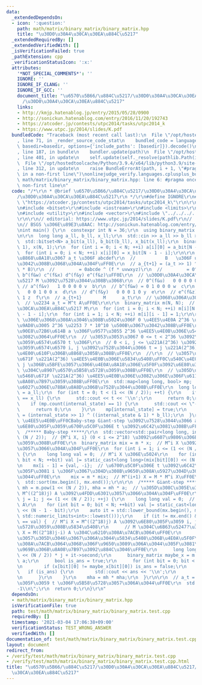 ```yaml
---
data:
  _extendedDependsOn:
  - icon: ':question:'
    path: math/matrix/binary_matrix/binary_matrix.hpp
    title: "\u30D0\u30A4\u30CA\u30EA\u884C\u5217"
  _extendedRequiredBy: []
  _extendedVerifiedWith: []
  _isVerificationFailed: true
  _pathExtension: cpp
  _verificationStatusIcon: ':x:'
  attributes:
    '*NOT_SPECIAL_COMMENTS*': ''
    IGNORE: ''
    IGNORE_IF_CLANG: ''
    IGNORE_IF_GCC: ''
    document_title: "\u6570\u5B66/\u884C\u5217/\u30D0\u30A4\u30CA\u30EA\u884C\u5217\
      /\u30D0\u30A4\u30CA\u30EA\u884C\u5217"
    links:
    - http://kmjp.hatenablog.jp/entry/2015/05/28/0900
    - http://sonickun.hatenablog.com/entry/2016/11/20/192743
    - https://atcoder.jp/contests/utpc2014/tasks/utpc2014_k
    - https://www.utpc.jp/2014/slides/K.pdf
  bundledCode: "Traceback (most recent call last):\n  File \"/opt/hostedtoolcache/Python/3.9.4/x64/lib/python3.9/site-packages/onlinejudge_verify/documentation/build.py\"\
    , line 71, in _render_source_code_stat\n    bundled_code = language.bundle(stat.path,\
    \ basedir=basedir, options={'include_paths': [basedir]}).decode()\n  File \"/opt/hostedtoolcache/Python/3.9.4/x64/lib/python3.9/site-packages/onlinejudge_verify/languages/cplusplus.py\"\
    , line 187, in bundle\n    bundler.update(path)\n  File \"/opt/hostedtoolcache/Python/3.9.4/x64/lib/python3.9/site-packages/onlinejudge_verify/languages/cplusplus_bundle.py\"\
    , line 401, in update\n    self.update(self._resolve(pathlib.Path(included), included_from=path))\n\
    \  File \"/opt/hostedtoolcache/Python/3.9.4/x64/lib/python3.9/site-packages/onlinejudge_verify/languages/cplusplus_bundle.py\"\
    , line 312, in update\n    raise BundleErrorAt(path, i + 1, \"#pragma once found\
    \ in a non-first line\")\nonlinejudge_verify.languages.cplusplus_bundle.BundleErrorAt:\
    \ math/matrix/binary_matrix/binary_matrix.hpp: line 6: #pragma once found in a\
    \ non-first line\n"
  code: "/*\r\n * @brief \u6570\u5B66/\u884C\u5217/\u30D0\u30A4\u30CA\u30EA\u884C\u5217\
    /\u30D0\u30A4\u30CA\u30EA\u884C\u5217\r\n */\r\n#define IGNORE\r\n#define PROBLEM\
    \ \"https://atcoder.jp/contests/utpc2014/tasks/utpc2014_k\"\r\n\r\n#include <algorithm>\r\
    \n#include <bitset>\r\n#include <iostream>\r\n#include <limits>\r\n#include <map>\r\
    \n#include <utility>\r\n#include <vector>\r\n#include \"../../../../math/matrix/binary_matrix/binary_matrix.hpp\"\
    \r\n\r\n// editorial: https://www.utpc.jp/2014/slides/K.pdf\r\n//            http://kmjp.hatenablog.jp/entry/2015/05/28/0900\r\
    \n// BSGS \u306E\u89E3\u8AAC: http://sonickun.hatenablog.com/entry/2016/11/20/192743\r\
    \nint main() {\r\n  constexpr int N = 36;\r\n  using binary_matrix = BinaryMatrix<N>;\r\
    \n\r\n  long long a_ll, b_ll, x_ll;\r\n  std::cin >> a_ll >> b_ll >> x_ll;\r\n\
    \  std::bitset<N> a_bit(a_ll), b_bit(b_ll), x_bit(x_ll);\r\n  binary_matrix a(N,\
    \ 1), x(N, 1);\r\n  for (int i = 0; i < N; ++i) a[i][0] = a_bit[N - 1 - i];\r\n\
    \  for (int i = 0; i < N; ++i) x[i][0] = x_bit[N - 1 - i];\r\n\r\n  // 2\u9032\
    \u8868\u8A18\u3067 a_t \u306F abcdef\r\n  //           B   \u306F uvwxyz \u3067\
    \u3042\u308B\u3068\u304A\u304F\uFF0E\r\n  // a_{t+1} = (a_t >> 1) ^ ((a_t & 1)\
    \ * B)\r\n  //         = 0abcde ^ (f * uvwxyz)\r\n  //         = 0^(f&u) a^(f&v)\
    \ b^(f&w) c^(f&x) d^(f&y) e^(f&z)\uFF0E\r\n  // \u30D0\u30A4\u30CA\u30EA\u884C\
    \u5217 M \u3092\u7528\u3044\u308B\u3068\r\n  // 0^(f&u)   0 0 0 0 0 u  a\r\n \
    \ // a^(f&v)   1 0 0 0 0 v  b\r\n  // b^(f&w) = 0 1 0 0 0 w  c\r\n  // c^(f&x)\
    \   0 0 1 0 0 x  d\r\n  // d^(f&y)   0 0 0 1 0 y  e\r\n  // e^(f&z)   0 0 0 0\
    \ 1 z  f\r\n  // a_{t+1}        M      a_t\r\n  // \u3068\u306A\u308B\uFF0E\r\n\
    \  // \u2234 a_t = M^t A\uFF0E\r\n\r\n  binary_matrix m(N, N);  // \u30D0\u30A4\
    \u30CA\u30EA\u884C\u5217 M\r\n  for (int i = 0; i < N; ++i) m[i][N - 1] = b_bit[N\
    \ - 1 - i];\r\n  for (int i = 1; i < N; ++i) m[i][i - 1] = 1;\r\n\r\n  // a_t\
    \ \u306E\u3068\u308A\u3046\u308B\u5024\u306F 0 \u4EE5\u4E0A 2^36 \u672A\u6E80\u306E\
    \u9AD8\u3005 2^36 \u2253 7 * 10^10 \u500B\u3067\u3042\u308B\uFF0E\r\n  // \u5185\
    \u90E8\u72B6\u614B a \u306F\u9577\u3055 2^36 \u4EE5\u4E0B\u306E\u5468\u671F\u3092\
    \u3082\u3064\uFF0E\r\n  // \u3053\u3053\u3067 0 <= t < 2^36 \u3092\u6E80\u305F\
    \u3059\u6574\u6570 t \u306F\r\n  // 0 < i, j <= \u221A(2^36) \u3092\u6E80\u305F\
    \u3059\u6574\u6570 i, j \u3092\u7528\u3044\u3066 t = j \u221A(2^36) - i \u3068\
    \u4E00\u610F\u306B\u8868\u305B\u308B\uFF0E\r\n  //\r\n  // \u3057\u304B\u3057\u5468\
    \u671F \u221A(2^36) \u4EE5\u4E0B\u306E\u5834\u5408\uFF0C\u540C\u4E00\u306E t,\
    \ j \u306B\u5BFE\u3057\u3066\u4E0A\u8A18\u306E\u5F0F\u3092\u6E80\u305F\u3059 i\
    \ \u304C\u8907\u6570\u5B58\u5728\u3059\u308B\uFF0E\r\n  // \u305D\u306E\u305F\u3081\
    \u5468\u671F \u221A(2^36) \u4EE5\u4E0B\u306E\u3082\u306E\u306F\u611A\u76F4\u306B\
    \u8A08\u7B97\u3059\u308B\uFF0E\r\n  std::map<long long, bool> mp;  // \u5468\u671F\
    \u6027\u306E\u78BA\u8A8D\u306B\u7528\u3044\u308B\uFF0E\r\n  long long internal_state\
    \ = a_ll;\r\n  for (int t = 0; t < (1 << (N / 2)); ++t) {\r\n    if (internal_state\
    \ == x_ll) {\r\n      std::cout << t << '\\n';\r\n      return 0;\r\n    }\r\n\
    \    if (mp.count(internal_state) == 1) {\r\n      std::cout << \"-1\\n\";\r\n\
    \      return 0;\r\n    }\r\n    mp[internal_state] = true;\r\n    internal_state\
    \ = (internal_state >> 1) ^ ((internal_state & 1) * b_ll);\r\n  }\r\n\r\n  //\
    \ \u4EE5\u4E0B\uFF0CBaby-step Giant-step \u3092\u7528\u3044\u3066 a_t = X \u3092\
    \u6E80\u305F\u3059\u6700\u5C0F\u306E t \u3092\u6C42\u3081\u308B\uFF0E\r\n\r\n\
    \  /***** Baby-step *****/\r\n  std::vector<std::pair<long long, int>> mx(1 <<\
    \ (N / 2));  // {M^i X, i} (0 < i <= 2^18) \u3092\u6607\u9806\u306B\u683C\u7D0D\
    \u3059\u308B\uFF0E\r\n  binary_matrix mix = m * x;  // M^i X \u3092\u4FDD\u6301\
    \u3057\u3066\u304A\u304F\uFF0E\r\n  for (int i = 1; i <= (1 << (N / 2)); ++i)\
    \ {\r\n    long long val = 0;  // M^i X \u306E\u5024\r\n    for (int bit = 0;\
    \ bit < N; ++bit) val |= static_cast<long long>(mix[bit][0]) << (N - 1 - bit);\r\
    \n    mx[i - 1] = {val, -i};  // \u6700\u5C0F\u306E t \u3092\u6C42\u3081\u308B\
    \u305F\u3081 i \u306F\u3067\u304D\u308B\u9650\u308A\u5927\u304D\u304F\u3057\u305F\
    \u3044\uFF0E\r\n    mix = m * mix;  // M^(i+1) X = M * M^i X\uFF0E\r\n  }\r\n\
    \  std::sort(mx.begin(), mx.end());\r\n\r\n  /***** Giant-step *****/\r\n  binary_matrix\
    \ mh = m.pow(1 << (N / 2)), mha = mh * a;  // \u305D\u308C\u305E\u308C M^(2^18),\
    \ M^((2^18)j) A \u3092\u4FDD\u6301\u3057\u3066\u304A\u304F\uFF0E\r\n  for (int\
    \ j = 1; j <= (1 << (N / 2)); ++j) {\r\n    long long val = 0;  // M^((2^18)j)\
    \ A\r\n    for (int bit = 0; bit < N; ++bit) val |= static_cast<long long>(mha[bit][0])\
    \ << (N - 1 - bit);\r\n    auto it = std::lower_bound(mx.begin(), mx.end(), std::make_pair(val,\
    \ std::numeric_limits<int>::lowest()));\r\n    if (it != mx.end() && it->first\
    \ == val) {  // M^i X = M^((2^18)j) A \u3092\u6E80\u305F\u3059 i, j \u304C\u5B58\
    \u5728\u3059\u308B\u5834\u5408\r\n      // M \u304C\u6B63\u5247?\u306A\u3089\u3070\
    \ X = M((2^18)j-i) A \u304C\u6210\u308A\u7ACB\u3064\uFF0E\r\n      // \u3057\u304B\
    \u3057\u305D\u3046\u3067\u306A\u3044\u5834\u5408\u306B\u4E0A\u5F0F\u304C\u6210\
    \u308A\u7ACB\u3064\u3068\u306F\u9650\u3089\u306A\u3044\u305F\u3081\uFF0C\u5B9F\
    \u969B\u306B\u8A08\u7B97\u3092\u884C\u3046\uFF0E\r\n      long long ans = (1LL\
    \ << (N / 2)) * j + it->second;\r\n      binary_matrix maybe_x = m.pow(ans) *\
    \ a;\r\n      bool is_ans = true;\r\n      for (int bit = 0; bit < N; ++bit) {\r\
    \n        if (x[bit][0] != maybe_x[bit][0]) is_ans = false;\r\n      }\r\n   \
    \   if (is_ans) {\r\n        std::cout << ans << '\\n';\r\n        return 0;\r\
    \n      }\r\n    }\r\n    mha = mh * mha;\r\n  }\r\n\r\n  // a_t = x \u3092\u6E80\
    \u305F\u3059 t \u306F\u5B58\u5728\u3057\u306A\u3044\uFF0E\r\n  std::cout << \"\
    -1\\n\";\r\n  return 0;\r\n}\r\n"
  dependsOn:
  - math/matrix/binary_matrix/binary_matrix.hpp
  isVerificationFile: true
  path: test/math/matrix/binary_matrix/binary_matrix.test.cpp
  requiredBy: []
  timestamp: '2021-03-04 17:06:38+09:00'
  verificationStatus: TEST_WRONG_ANSWER
  verifiedWith: []
documentation_of: test/math/matrix/binary_matrix/binary_matrix.test.cpp
layout: document
redirect_from:
- /verify/test/math/matrix/binary_matrix/binary_matrix.test.cpp
- /verify/test/math/matrix/binary_matrix/binary_matrix.test.cpp.html
title: "\u6570\u5B66/\u884C\u5217/\u30D0\u30A4\u30CA\u30EA\u884C\u5217/\u30D0\u30A4\
  \u30CA\u30EA\u884C\u5217"
---
```

